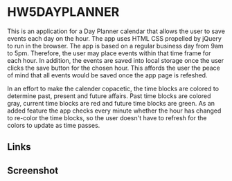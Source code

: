 # HW5DAYPLANNER
This is an application for a Day Planner calendar that allows the user to save events each day on the hour. The app uses HTML CSS propelled by jQuery to run in the browser. The app is based on a regular business day from 9am to 5pm. Therefore, the user may place events within that time frame for each hour. In addition, the events are saved into local storage once the user clicks the save button for the chosen hour. This affords the user the peace of mind that all events would be saved once the app page is refeshed.

In an effort to make the calender copacetic, the time blocks are colored to determine past, present and future affairs. Past time blocks are colored gray, current time blocks are red and future time blocks are green. As an added feature the app checks every minute whether the hour has changed to re-color the time blocks, so the user doesn't have to refresh for the colors to update as time passes.

## Links


## Screenshot

